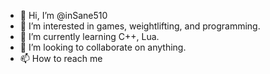 - 👋 Hi, I’m @inSane510
- 👀 I’m interested in games, weightlifting, and programming.
- 🌱 I’m currently learning C++, Lua.
- 💞️ I’m looking to collaborate on anything.
- 📫 How to reach me

<!---
inSane510/inSane510 is a ✨ special ✨ repository because its `README.md` (this file) appears on your GitHub profile.
You can click the Preview link to take a look at your changes.
--->
